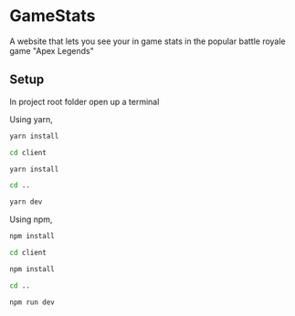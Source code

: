 # GameStats
A website that lets you see your in game stats in the popular battle royale game "Apex Legends"


## Setup
In project root folder open up a terminal

Using yarn,

```bash
yarn install

cd client

yarn install

cd ..

yarn dev
```

Using npm,

```bash
npm install

cd client

npm install

cd ..

npm run dev
```


